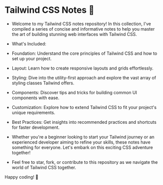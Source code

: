 # Tailwind CSS Notes 📝

- Welcome to my Tailwind CSS notes repository! In this collection, I've compiled a series of concise and informative notes to help you master the art of building stunning web interfaces with Tailwind CSS.

- What's Included:

- Foundation: Understand the core principles of Tailwind CSS and how to set up your project.
- Layout: Learn how to create responsive layouts and grids effortlessly.
- Styling: Dive into the utility-first approach and explore the vast array of styling classes Tailwind offers.
- Components: Discover tips and tricks for building common UI components with ease.
- Customization: Explore how to extend Tailwind CSS to fit your project's unique requirements.
- Best Practices: Get insights into recommended practices and shortcuts for faster development.
- Whether you're a beginner looking to start your Tailwind journey or an experienced developer aiming to refine your skills, these notes have something for everyone. Let's embark on this exciting CSS adventure together!

- Feel free to star, fork, or contribute to this repository as we navigate the world of Tailwind CSS together.

Happy coding! 🚀
